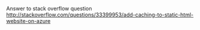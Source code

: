 Answer to stack overflow question http://stackoverflow.com/questions/33399953/add-caching-to-static-html-website-on-azure
